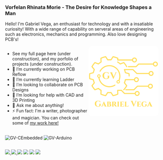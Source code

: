 ### Vorfelan Rhinata Morie - The Desire for Knowledge Shapes a Man  

Hello! I'm Gabriel Vega, an enthusiast for technology and with a insatiable curiosity! With a wide range of capability on serveral areas of engineering such as electronics, mechanics and programming. Also love designing PCB's!




<img align="right" alt="GV-Logo" height="230" style="border-radius:10px;" src="https://github.com/GabrielVega-Eng/GabrielVega-Eng/blob/main/Gabriel%20Vega%20Eng.%20Logo%20and%20Name%20G%20T.png">

##

- See my full page here (under construction), and my porfolio of projects (under construction).
- 🔭 I’m currently working on PCB Reflow
- 🌱 I’m currently learning Ladder
- 👯 I’m looking to collaborate on PCB Designs
- 🤔 I’m looking for help with CAD and 3D Printing
- 💬 Ask me about anything!
- ⚡ Fun fact: I'm a writer, photographer and magician. You can check out some of [my work here!](https://gabrielvega.com.br/)


</div>
<div style="display: inline_block"><br>
  <img align="center" alt="GV-CEmbedded" height="40" width="50" src="https://cdn.jsdelivr.net/gh/devicons/devicon/icons/embeddedc/embeddedc-plain-wordmark.svg">
  <img align="center" alt="GV-Arduino" height="50" width="50" src="https://cdn.jsdelivr.net/gh/devicons/devicon/icons/arduino/arduino-original-wordmark.svg">
  
</div>

##

<div> 
  <a href="" target="_blank"><img src="https://img.shields.io/badge/website-000000?style=for-the-badge&logo=About.me&logoColor=white" target="_blank">
   <a href="https://www.linkedin.com/in/gabrielvegadamotta/" target="_blank"><img src="https://img.shields.io/badge/-LinkedIn-%230077B5?style=for-the-badge&logo=linkedin&logoColor=white" target="_blank">
  <a href="" target="_blank"><img src="https://img.shields.io/badge/altium%20designer-A5915F?style=for-the-badge&logo=altium%20designer&logoColor=white" target="_blank"></a>
  <a href = "mailto:gabriel.v.motta@gmail.com"><img src="https://img.shields.io/badge/-Gmail-%23333?style=for-the-badge&logo=gmail&logoColor=white" target="_blank"></a>
 <a href="https://www.instagram.com/gabriel.vega.motta/" target="_blank"><img src="https://img.shields.io/badge/-Instagram-%23E4405F?style=for-the-badge&logo=instagram&logoColor=white" target="_blank"></a> 
  <a href="https://www.youtube.com/channel/UC25Fsy3m9mJ5rLBkykfUZag" target="_blank"><img src="https://img.shields.io/badge/YouTube-FF0000?style=for-the-badge&logo=youtube&logoColor=white" target="_blank"></a>
  
</div>
